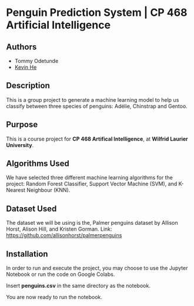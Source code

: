 # Penguin Prediction System | CP 468 Artificial Intelligence

## Authors

- Tommy Odetunde
- [Kevin He](https://www.github.com/kevuthedev)

## Description

This is a group project to generate a machine learning model to help us classify between three species of penguins: Adélie, Chinstrap and Gentoo.

## Purpose

This is a course project for **CP 468 Artifical Intelligence**, at **Wilfrid Laurier University**.

## Algorithms Used

We have selected three different machine learning algorithms for the project: Random Forest Classifier, Support Vector Machine (SVM), and K-Nearest Neighbour (KNN).

## Dataset Used

The dataset we will be using is the, Palmer penguins dataset by Allison Horst, Alison Hill, and Kristen Gorman.
Link: https://github.com/allisonhorst/palmerpenguins

## Installation

In order to run and execute the project, you may choose to use the Jupyter Notebook or run the code on Google Colabs.

Insert **penguins.csv** in the same directory as the notebook.

You are now ready to run the notebook.
